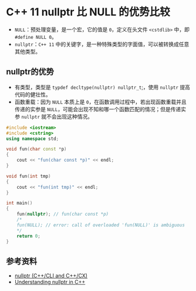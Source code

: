 # C++ 11 nullptr 比 NULL 的优势比较

- `NULL`：预处理变量，是一个宏，它的值是 `0`，定义在头文件 `<cstdlib>` 中，即 `#define NULL 0`。
- `nullptr`：`C++ 11` 中的关键字，是一种特殊类型的字面值，可以被转换成任意其他类型。

## nullptr的优势

- 有类型，类型是 `typdef decltype(nullptr) nullptr_t`;，使用 `nullptr` 提高代码的健壮性。
- 函数重载：因为 `NULL` 本质上是 `0`，在函数调用过程中，若出现函数重载并且传递的实参是 `NULL`，可能会出现不知和哪一个函数匹配的情况；但是传递实参 `nullptr` 就不会出现这种情况。

```cpp
#include <iostream>
#include <cstring>
using namespace std;

void fun(char const *p)
{
    cout << "fun(char const *p)" << endl;
}

void fun(int tmp)
{
    cout << "fun(int tmp)" << endl;
}

int main()
{
    fun(nullptr); // fun(char const *p)
    /*
    fun(NULL); // error: call of overloaded 'fun(NULL)' is ambiguous
    */
    return 0;
}
```

## 参考资料

- [nullptr (C++/CLI and C++/CX)](https://docs.microsoft.com/en-us/cpp/extensions/nullptr-cpp-component-extensions?view=msvc-170)
- [Understanding nullptr in C++](https://www.geeksforgeeks.org/understanding-nullptr-c/)
